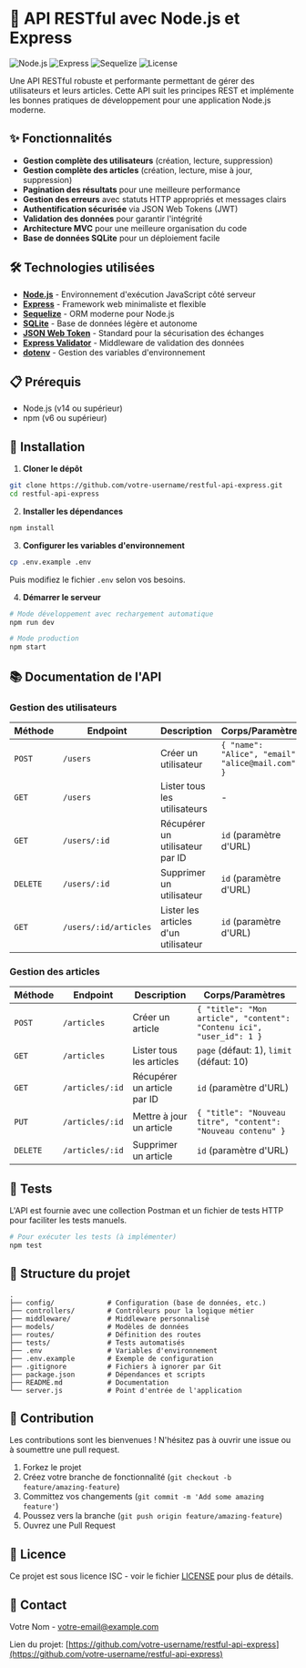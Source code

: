 # 🚀 API RESTful avec Node.js et Express

![Node.js](https://img.shields.io/badge/Node.js-v14+-green.svg)
![Express](https://img.shields.io/badge/Express-v4.18.2-blue.svg)
![Sequelize](https://img.shields.io/badge/Sequelize-v6.35.1-orange.svg)
![License](https://img.shields.io/badge/License-ISC-lightgrey.svg)

Une API RESTful robuste et performante permettant de gérer des utilisateurs et leurs articles. Cette API suit les principes REST et implémente les bonnes pratiques de développement pour une application Node.js moderne.

## ✨ Fonctionnalités

- **Gestion complète des utilisateurs** (création, lecture, suppression)
- **Gestion complète des articles** (création, lecture, mise à jour, suppression)
- **Pagination des résultats** pour une meilleure performance
- **Gestion des erreurs** avec statuts HTTP appropriés et messages clairs
- **Authentification sécurisée** via JSON Web Tokens (JWT)
- **Validation des données** pour garantir l'intégrité
- **Architecture MVC** pour une meilleure organisation du code
- **Base de données SQLite** pour un déploiement facile

## 🛠️ Technologies utilisées

- **[Node.js](https://nodejs.org/)** - Environnement d'exécution JavaScript côté serveur
- **[Express](https://expressjs.com/)** - Framework web minimaliste et flexible
- **[Sequelize](https://sequelize.org/)** - ORM moderne pour Node.js
- **[SQLite](https://www.sqlite.org/)** - Base de données légère et autonome
- **[JSON Web Token](https://jwt.io/)** - Standard pour la sécurisation des échanges
- **[Express Validator](https://express-validator.github.io/)** - Middleware de validation des données
- **[dotenv](https://github.com/motdotla/dotenv)** - Gestion des variables d'environnement

## 📋 Prérequis

- Node.js (v14 ou supérieur)
- npm (v6 ou supérieur)

## 🚀 Installation

1. **Cloner le dépôt**
```bash
git clone https://github.com/votre-username/restful-api-express.git
cd restful-api-express
```

2. **Installer les dépendances**
```bash
npm install
```

3. **Configurer les variables d'environnement**
```bash
cp .env.example .env
```
Puis modifiez le fichier `.env` selon vos besoins.

4. **Démarrer le serveur**
```bash
# Mode développement avec rechargement automatique
npm run dev

# Mode production
npm start
```

## 📚 Documentation de l'API

### Gestion des utilisateurs

| Méthode | Endpoint | Description | Corps/Paramètres |
|---------|----------|-------------|------------------|
| `POST` | `/users` | Créer un utilisateur | `{ "name": "Alice", "email": "alice@mail.com" }` |
| `GET` | `/users` | Lister tous les utilisateurs | - |
| `GET` | `/users/:id` | Récupérer un utilisateur par ID | `id` (paramètre d'URL) |
| `DELETE` | `/users/:id` | Supprimer un utilisateur | `id` (paramètre d'URL) |
| `GET` | `/users/:id/articles` | Lister les articles d'un utilisateur | `id` (paramètre d'URL) |

### Gestion des articles

| Méthode | Endpoint | Description | Corps/Paramètres |
|---------|----------|-------------|------------------|
| `POST` | `/articles` | Créer un article | `{ "title": "Mon article", "content": "Contenu ici", "user_id": 1 }` |
| `GET` | `/articles` | Lister tous les articles | `page` (défaut: 1), `limit` (défaut: 10) |
| `GET` | `/articles/:id` | Récupérer un article par ID | `id` (paramètre d'URL) |
| `PUT` | `/articles/:id` | Mettre à jour un article | `{ "title": "Nouveau titre", "content": "Nouveau contenu" }` |
| `DELETE` | `/articles/:id` | Supprimer un article | `id` (paramètre d'URL) |

## 🧪 Tests

L'API est fournie avec une collection Postman et un fichier de tests HTTP pour faciliter les tests manuels.

```bash
# Pour exécuter les tests (à implémenter)
npm test
```

## 📁 Structure du projet

```
.
├── config/             # Configuration (base de données, etc.)
├── controllers/        # Contrôleurs pour la logique métier
├── middleware/         # Middleware personnalisé
├── models/             # Modèles de données
├── routes/             # Définition des routes
├── tests/              # Tests automatisés
├── .env                # Variables d'environnement
├── .env.example        # Exemple de configuration
├── .gitignore          # Fichiers à ignorer par Git
├── package.json        # Dépendances et scripts
├── README.md           # Documentation
└── server.js           # Point d'entrée de l'application
```

## 🤝 Contribution

Les contributions sont les bienvenues ! N'hésitez pas à ouvrir une issue ou à soumettre une pull request.

1. Forkez le projet
2. Créez votre branche de fonctionnalité (`git checkout -b feature/amazing-feature`)
3. Committez vos changements (`git commit -m 'Add some amazing feature'`)
4. Poussez vers la branche (`git push origin feature/amazing-feature`)
5. Ouvrez une Pull Request

## 📝 Licence

Ce projet est sous licence ISC - voir le fichier [LICENSE](LICENSE) pour plus de détails.

## 📧 Contact

Votre Nom - [votre-email@example.com](mailto:votre-email@example.com)

Lien du projet: [https://github.com/votre-username/restful-api-express](https://github.com/votre-username/restful-api-express)